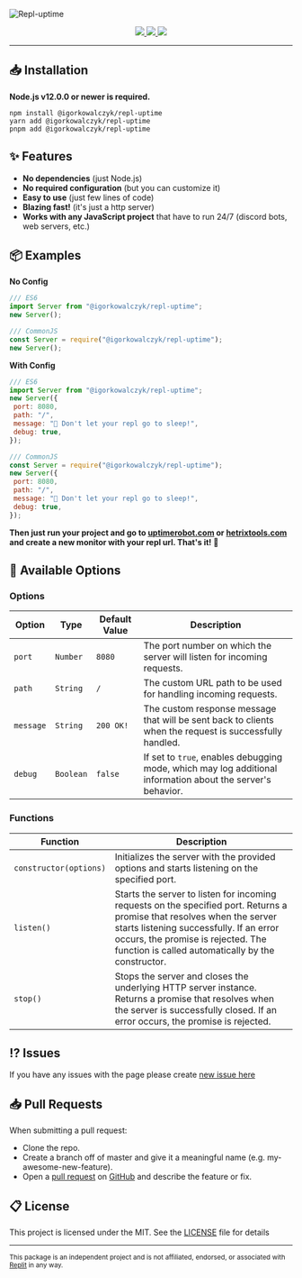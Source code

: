 ![Repl-uptime](https://github.com/IgorKowalczyk/repl-uptime/assets/49127376/bba7b12a-875d-4d71-b595-4b9a9ab0f965)

<div align="center">
  <a aria-label="GitHub License" href="https://github.com/igorkowalczyk/repl-uptime/blob/main/license.md">
    <img src="https://img.shields.io/github/license/igorkowalczyk/repl-uptime?color=%23F26207&logo=github&style=flat-square&label=License">
  </a>
  <a aria-label="NPM Version" href="https://npmjs.com/package/@igorkowalczyk/repl-uptime">
    <img src="https://img.shields.io/npm/v/%40igorkowalczyk%2Frepl-uptime/latest.svg?logo=npm&logoColor=fff&style=flat-square&color=%23F26207&label=Version">
  </a>
  <a aria-label="NPM Downloads" href="https://npmjs.com/package/@igorkowalczyk/repl-uptime">
    <img src="https://img.shields.io/npm/dw/%40igorkowalczyk%2Frepl-uptime?logo=npm&logoColor=fff&style=flat-square&color=%23F26207&label=Downloads">
  </a>
</div>

---

## 📥 Installation

**Node.js v12.0.0 or newer is required.**

```
npm install @igorkowalczyk/repl-uptime
yarn add @igorkowalczyk/repl-uptime
pnpm add @igorkowalczyk/repl-uptime
```

## ✨ Features

- **No dependencies** (just Node.js)
- **No required configuration** (but you can customize it)
- **Easy to use** (just few lines of code)
- **Blazing fast!** (it's just a http server)
- **Works with any JavaScript project** that have to run 24/7 (discord bots, web servers, etc.)

## 📦 Examples

**No Config**

```javascript
/// ES6
import Server from "@igorkowalczyk/repl-uptime";
new Server();

/// CommonJS
const Server = require("@igorkowalczyk/repl-uptime");
new Server();
```

**With Config**

```javascript
/// ES6
import Server from "@igorkowalczyk/repl-uptime";
new Server({
 port: 8080,
 path: "/",
 message: "🤙 Don't let your repl go to sleep!",
 debug: true,
});

/// CommonJS
const Server = require("@igorkowalczyk/repl-uptime");
new Server({
 port: 8080,
 path: "/",
 message: "🤙 Don't let your repl go to sleep!",
 debug: true,
});
```

**Then just run your project and go to [uptimerobot.com](https://uptimerobot.com) or [hetrixtools.com](https://hetrixtools.com) and create a new monitor with your repl url. That's it! 🎉**

## 📖 Available Options

### Options

| Option    | Type      | Default Value | Description                                                                                                 |
| --------- | --------- | ------------- | ----------------------------------------------------------------------------------------------------------- |
| `port`    | `Number`  | `8080`        | The port number on which the server will listen for incoming requests.                                      |
| `path`    | `String`  | `/`           | The custom URL path to be used for handling incoming requests.                                              |
| `message` | `String`  | `200 OK!`     | The custom response message that will be sent back to clients when the request is successfully handled.     |
| `debug`   | `Boolean` | `false`       | If set to `true`, enables debugging mode, which may log additional information about the server's behavior. |

### Functions

| Function               | Description                                                                                                                                                                                                                                                   |
| ---------------------- | ------------------------------------------------------------------------------------------------------------------------------------------------------------------------------------------------------------------------------------------------------------- |
| `constructor(options)` | Initializes the server with the provided options and starts listening on the specified port.                                                                                                                                                                  |
| `listen()`             | Starts the server to listen for incoming requests on the specified port. Returns a promise that resolves when the server starts listening successfully. If an error occurs, the promise is rejected. The function is called automatically by the constructor. |
| `stop()`               | Stops the server and closes the underlying HTTP server instance. Returns a promise that resolves when the server is successfully closed. If an error occurs, the promise is rejected.                                                                         |

## ⁉️ Issues

If you have any issues with the page please create [new issue here](https://github.com/igorkowalczyk/repl-uptime/issues)

## 📥 Pull Requests

When submitting a pull request:

- Clone the repo.
- Create a branch off of master and give it a meaningful name (e.g. my-awesome-new-feature).
- Open a [pull request](https://github.com/igorkowalczyk/repl-uptime/pulls) on [GitHub](https://github.com) and describe the feature or fix.

## 📋 License

This project is licensed under the MIT. See the [LICENSE](https://github.com/igorkowalczyk/repl-uptime/blob/master/license.md) file for details

---

<sub>This package is an independent project and is not affiliated, endorsed, or associated with <a href="https://replit.com">Replit</a> in any way.</sub>
